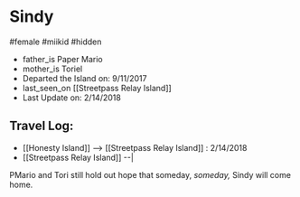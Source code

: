 # Sindy
#female #miikid #hidden 
- father_is Paper Mario 
- mother_is Toriel 
- Departed the Island on: 9/11/2017 
- last_seen_on [[Streetpass Relay Island]] 
- Last Update on: 2/14/2018 
## Travel Log: 
- [[Honesty Island]] --> [[Streetpass Relay Island]] : 2/14/2018 
- [[Streetpass Relay Island]] --| 


PMario and Tori still hold out hope that someday, *someday,* Sindy will come home.